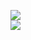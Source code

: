 [![](https://img.shields.io/badge/Made%20With-Github%20Spray-lightgrey.svg?style=for-the-badge&logo=github)](https://github.com/Annihil/github-spray#4777)  
[![](https://i.imgur.com/2DrTn0Z.gif)](https://github.com/Annihil/github-spray)